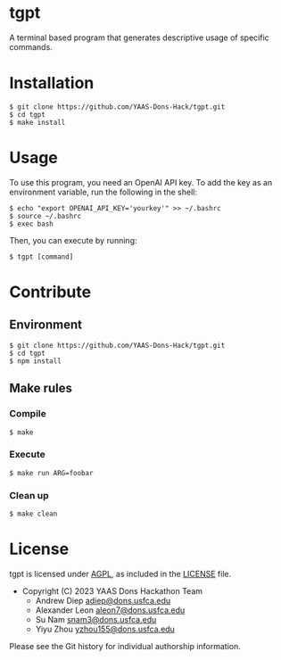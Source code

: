 # tgpt

A terminal based program that generates descriptive usage of specific commands.

# Installation

```shell
$ git clone https://github.com/YAAS-Dons-Hack/tgpt.git
$ cd tgpt
$ make install
```

# Usage

To use this program, you need an OpenAI API key. To add the key as an
environment variable, run the following in the shell:

```shell
$ echo "export OPENAI_API_KEY='yourkey'" >> ~/.bashrc
$ source ~/.bashrc
$ exec bash
```

Then, you can execute by running:

```shell
$ tgpt [command]
```

# Contribute

## Environment

```shell
$ git clone https://github.com/YAAS-Dons-Hack/tgpt.git
$ cd tgpt
$ npm install
```

## Make rules

### Compile

```shell
$ make
```

### Execute

```shell
$ make run ARG=foobar
```

### Clean up

```shell
$ make clean
```

# License

tgpt is licensed under [AGPL](https://www.gnu.org/licenses/agpl-3.0.en.html), as
included in the [LICENSE](LICENSE) file.

- Copyright (C) 2023 YAAS Dons Hackathon Team
    * Andrew Diep <adiep@dons.usfca.edu>
    * Alexander Leon <aleon7@dons.usfca.edu>
    * Su Nam <snam3@dons.usfca.edu>
    * Yiyu Zhou <yzhou155@dons.usfca.edu>

Please see the Git history for individual authorship information.
